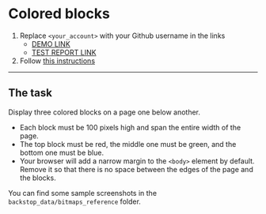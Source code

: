 # Colored blocks
1. Replace `<your_account>` with your Github username in the links
    - [DEMO LINK](https://TishchenkoSergey.github.io/layout_colored-blocks/)
    - [TEST REPORT LINK](https://TishchenkoSergey.github.io/layout_colored-blocks/report/html_report/)
2. Follow [this instructions](https://mate-academy.github.io/layout_task-guideline/)
___

## The task
Display three colored blocks on a page one below another.
 
- Each block must be 100 pixels high and span the entire width of the page.
- The top block must be red, the middle one must be green, and the bottom one must be blue.
- Your browser will add a narrow margin to the `<body>` element by default. Remove it so that there is no space between the edges of the page and the blocks.

You can find some sample screenshots in the `backstop_data/bitmaps_reference` folder.
